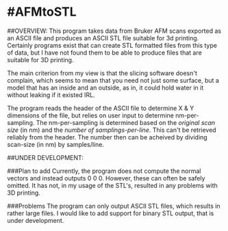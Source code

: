 #AFMtoSTL
=========

##OVERVIEW:
This program takes data from Bruker AFM scans exported as an ASCII file and produces an ASCII STL file suitable for 3d printing. Certainly programs exist that can create STL formatted files from this type of data, but I have not found them to be able to produce files that are suitable for 3D printing. 

The main criterion from my view is that the slicing software doesn't complain, which seems to mean that you need not just some surface, but a model that has an inside and an outside, as in, it could hold water in it without leaking if it existed IRL.

The program reads the header of the ASCII file to determine X & Y dimensions of the file, but relies on user input to determine nm-per-sampling. The nm-per-sampling is determined based on the *original scan size* (in nm) and the *number of samplings-per-line*. This can't be retrieved reliably from the header. The number then can be acheived by dividing scan-size (in nm) by samples/line.


##UNDER DEVELOPMENT:

###Plan to add
Currently, the program does not compute the normal vectors and instead outputs 0 0 0. However, these can often be safely omitted. It has not, in my usage of the STL's, resulted in any problems with 3D printing.

###Problems
The program can only output ASCII STL files, which results in rather large files. I would like to add support for binary STL output, that is under development.